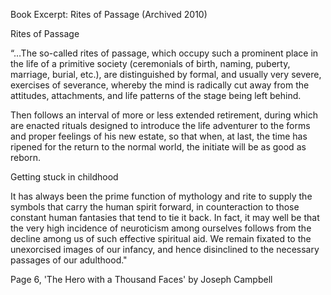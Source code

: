 Book Excerpt: Rites of Passage (Archived 2010)

Rites of Passage

“…The so-called rites of passage, which occupy such a prominent place in the life of a primitive society (ceremonials of birth, naming, puberty, marriage, burial, etc.), are distinguished by formal, and usually very severe, exercises of severance, whereby the mind is radically cut away from the attitudes, attachments, and life patterns of the stage being left behind. 

Then follows an interval of more or less extended retirement, during which are enacted rituals designed to introduce the life adventurer to the forms and proper feelings of his new estate, so that when, at last, the time has ripened for the return to the normal world, the initiate will be as good as reborn.

Getting stuck in childhood

It has always been the prime function of mythology and rite to supply the symbols that carry the human spirit forward, in counteraction to those constant human fantasies that tend to tie it back. In fact, it may well be that the very high incidence of neuroticism among ourselves follows from the decline among us of such effective spiritual aid. We remain fixated to the unexorcised images of our infancy, and hence disinclined to the necessary passages of our adulthood." 

Page 6, 'The Hero with a Thousand Faces' by Joseph Campbell